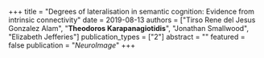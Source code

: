 +++
title = "Degrees of lateralisation in semantic cognition: Evidence from intrinsic connectivity"
date = 2019-08-13
authors = ["Tirso Rene del Jesus Gonzalez Alam", "**Theodoros Karapanagiotidis**", "Jonathan Smallwood", "Elizabeth Jefferies"]
publication_types = ["2"]
abstract = ""
featured = false
publication = "*NeuroImage*"
+++


